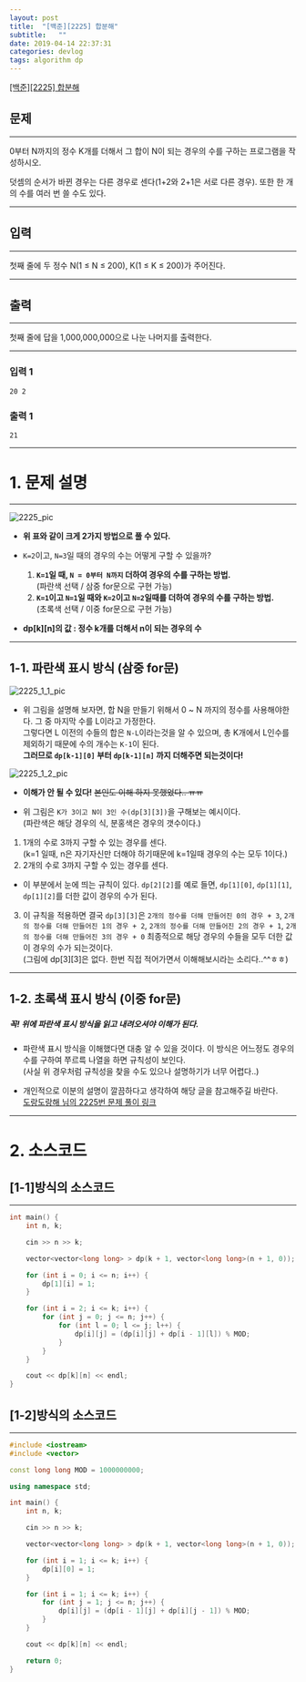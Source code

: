 ```yaml
---
layout: post
title:  "[백준][2225] 합분해"
subtitle:   ""
date: 2019-04-14 22:37:31
categories: devlog
tags: algorithm dp
---
```


[[백준][2225] 합분해](https://boj.kr/2225)  


## 문제

- - -


0부터 N까지의 정수 K개를 더해서 그 합이 N이 되는 경우의 수를 구하는 프로그램을 작성하시오.

덧셈의 순서가 바뀐 경우는 다른 경우로 센다(1+2와 2+1은 서로 다른 경우). 또한 한 개의 수를 여러 번 쓸 수도 있다.


- - -


## 입력


- - -


첫째 줄에 두 정수 N(1 ≤ N ≤ 200), K(1 ≤ K ≤ 200)가 주어진다.


- - -


## 출력

- - -


첫째 줄에 답을 1,000,000,000으로 나눈 나머지를 출력한다.


- - -


### 입력 1

```
20 2
```

### 출력 1

```
21
```

* * *



# 1. 문제 설명

- - -

![2225_pic](https://drive.google.com/uc?id=1VTdKXcA9X774a27ubeyFKuls7D_nVGm6)


- **위 표와 같이 크게 2가지 방법으로 풀 수 있다.**  
 - `K=2`이고, `N=3`일 때의 경우의 수는 어떻게 구할 수 있을까?  
   1. **`K=1`일 때, `N = 0부터 N까지` 더하여 경우의 수를 구하는 방법.**  
  (파란색 선택 / 삼중 for문으로 구현 가능)  
   2. **`K=1`이고 `N=1`일 때와 `K=2`이고 `N=2`일때를 더하여 경우의 수를 구하는 방법.**  
  (초록색 선택 / 이중 for문으로 구현 가능)

- **dp[k][n]의 값 : 정수 k개를 더해서 n이 되는 경우의 수**


- - -


## 1-1. 파란색 표시 방식 (삼중 for문)

![2225_1_1_pic](https://drive.google.com/uc?id=1GjrsY_RKWtDYweFcac02yMfr_EjvRSUw)


- 위 그림을 설명해 보자면, 합 N을 만들기 위해서 0 ~ N 까지의 정수를 사용해야한다. 그 중 마지막 수를 L이라고 가정한다.  
 그렇다면 L 이전의 수들의 합은 `N-L`이라는것을 알 수 있으며, 총 K개에서 L인수를 제외하기 때문에 수의 개수는 `K-1`이 된다.  
 **그러므로 `dp[k-1][0]` 부터 `dp[k-1][n]` 까지 더해주면 되는것이다!**

![2225_1_2_pic](https://drive.google.com/uc?id=1LPoq8-YB-7HZOX7WKN-i_WERkxzcCw4Z)

- **이해가 안 될 수 있다!**  ~~본인도 이해 하지 못했었다.. ㅠㅠ~~

- 위 그림은 `K가 3이고 N이 3인 수(dp[3][3])`을 구해보는 예시이다.  
 (파란색은 해당 경우의 식, 분홍색은 경우의 갯수이다.)  
 1. 1개의 수로 3까지 구할 수 있는 경우를 센다.  
  (k=1 일때, n은 자기자신만 더해야 하기때문에 k=1일때 경우의 수는 모두 1이다.)
 2. 2개의 수로 3까지 구할 수 있는 경우를 센다.  
   - 이 부분에서 눈에 띄는 규칙이 있다. `dp[2][2]`를 예로 들면, `dp[1][0]`, `dp[1][1]`, `dp[1][2]`를 더한 값이 경우의 수가 된다.  
 3. 이 규칙을 적용하면 결국 `dp[3][3]`은 `2개의 정수를 더해 만들어진 0의 경우 + 3`, `2개의 정수를 더해 만들어진 1의 경우 + 2`, `2개의 정수를 더해 만들어진 2의 경우 + 1`, `2개의 정수를 더해 만들어진 3의 경우 + 0` 최종적으로 해당 경우의 수들을 모두 더한 값이 경우의 수가 되는것이다.  
 (그림에 dp[3][3]은 없다. 한번 직접 적어가면서 이해해보시라는 소리다..^^ㅎㅎ)

- - -


## 1-2. 초록색 표시 방식 (이중 for문)


##### **꼭! 위에 파란색 표시 방식을 읽고 내려오셔야 이해가 된다.**

- 파란색 표시 방식을 이해했다면 대충 알 수 있을 것이다. 이 방식은 어느정도 경우의 수를 구하여 쭈르륵 나열을 하면 규칙성이 보인다.  
(사실 위 경우처럼 규칙성을 찾을 수도 있으나 설명하기가 너무 어렵다..)

- 개인적으로 이분의 설명이 깔끔하다고 생각하여 해당 글을 참고해주길 바란다.  
 [도랑도랑해 님의 2225번 문제 풀이 링크](https://do-rang.tistory.com/7)

- - -


# 2. 소스코드

## [1-1]방식의 소스코드

- - -


```cpp
int main() {
	int n, k;

	cin >> n >> k;

	vector<vector<long long> > dp(k + 1, vector<long long>(n + 1, 0));

	for (int i = 0; i <= n; i++) {
		dp[1][i] = 1;
	}

	for (int i = 2; i <= k; i++) {
		for (int j = 0; j <= n; j++) {
			for (int l = 0; l <= j; l++) {
				dp[i][j] = (dp[i][j] + dp[i - 1][l]) % MOD;
			}
		}
	}

	cout << dp[k][n] << endl;
}
```

## [1-2]방식의 소스코드


- - -


```cpp
#include <iostream>
#include <vector>

const long long MOD = 1000000000;

using namespace std;

int main() {
	int n, k;

	cin >> n >> k;

	vector<vector<long long> > dp(k + 1, vector<long long>(n + 1, 0));

	for (int i = 1; i <= k; i++) {
		dp[i][0] = 1;
	}

	for (int i = 1; i <= k; i++) {
		for (int j = 1; j <= n; j++) {
			dp[i][j] = (dp[i - 1][j] + dp[i][j - 1]) % MOD;
		}
	}

	cout << dp[k][n] << endl;

	return 0;
}
```